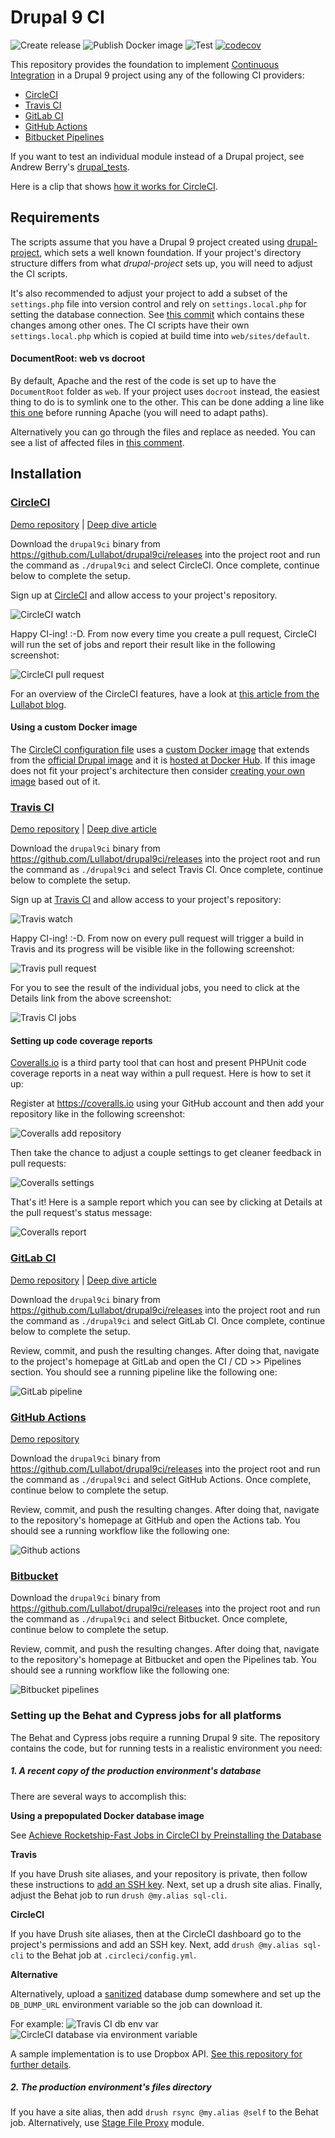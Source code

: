 # Drupal 9 CI

![Create release](https://github.com/lullabot/drupal9ci/actions/workflows/create-release/badge.svg)
![Publish Docker image](https://github.com/lullabot/drupal9ci/actions/workflows/publish-docker-image/badge.svg)
![Test](https://github.com/lullabot/drupal9ci/actions/workflows/test/badge.svg)
[![codecov](https://codecov.io/gh/Lullabot/drupal9ci/branch/master/graph/badge.svg?token=akwlXfbC0W)](https://codecov.io/gh/Lullabot/drupal9ci)

This repository provides the foundation to implement [Continuous Integration](https://en.wikipedia.org/wiki/Continuous_integration) in a Drupal 9
project using any of the following CI providers:

 * [CircleCI](#circleci)
 * [Travis CI](#travis-ci)
 * [GitLab CI](#gitlab-ci)
 * [GitHub Actions](#github-actions)
 * [Bitbucket Pipelines](#bitbucket)

If you want to test an individual module instead of a Drupal project, see Andrew Berry's
[drupal_tests](https://github.com/deviantintegral/drupal_tests).

Here is a clip that shows [how it works for CircleCI](https://www.youtube.com/watch?v=wd_5mX0x4K8).

## Requirements

The scripts assume that you have a Drupal 9 project created using [drupal-project](https://github.com/drupal-composer/drupal-project),
which sets a well known foundation. If your project's directory
structure differs from what _drupal-project_ sets up, you will need to
adjust the CI scripts.

It's also recommended to adjust your project to add a subset of the `settings.php` file into
version control and rely on `settings.local.php` for setting the database connection. See [this
commit](https://github.com/juampynr/drupal8-circleci/commit/817d0b6674c42dba73165b047b6b89d72ee72d11)
which contains these changes among other ones. The CI scripts have their own `settings.local.php`
which is copied at build time into `web/sites/default`.

#### DocumentRoot: web vs docroot

By default, Apache and the rest of the code is set up to have the `DocumentRoot` folder as `web`. If
your project uses `docroot` instead, the easiest thing to do is to symlink one to the other. This can be
done adding a line like [this one](https://github.com/Lullabot/drupal9ci/blob/master/dist/bitbucket/RoboFile.php#L187)
before running Apache (you will need to adapt paths).

Alternatively you can go through the files and replace as needed. You can see a list of affected files in
[this comment](https://github.com/Lullabot/drupal9ci/issues/74#issuecomment-884238645).

## Installation

### [CircleCI](https://circleci.com)

[Demo repository](https://github.com/juampynr/drupal8-circleci) | [Deep dive article](https://www.lullabot.com/articles/continuous-integration-drupal-8-circleci)

Download the `drupal9ci` binary from https://github.com/Lullabot/drupal9ci/releases into the project root
and run the command as `./drupal9ci` and select CircleCI. Once complete, continue below to complete the setup.

Sign up at [CircleCI](https://circleci.com/) and allow access to your project's repository.

![CircleCI watch](docs/images/circleci-watch.png)

Happy CI-ing! :-D. From now every time you create a pull request, CircleCI will run the
set of jobs and report their result like in the following screenshot:

![CircleCI pull request](docs/images/circleci-pr.png)

For an overview of the CircleCI features, have a look at
[this article from the Lullabot blog](https://www.lullabot.com/articles/continuous-integration-drupal-8-circleci).

#### Using a custom Docker image

The [CircleCI configuration file](dist/circleci/.circleci/config.yml) uses a
[custom Docker image](https://hub.docker.com/r/juampynr/drupal8ci/) that extends from
the [official Drupal image](https://hub.docker.com/_/drupal/) and it is [hosted at
Docker Hub](https://hub.docker.com/r/juampynr/drupal8ci/). If this image
does not fit your project's architecture then consider [creating your own image](https://circleci.com/docs/2.0/custom-images/)
based out of it.

### [Travis CI](https://travis-ci.org)

[Demo repository](https://github.com/juampynr/drupal8-travis-ci) | [Deep dive article](https://www.lullabot.com/articles/continuous-integration-in-drupal-8-with-travis-ci)

Download the `drupal9ci` binary from https://github.com/Lullabot/drupal9ci/releases into the project root
and run the command as `./drupal9ci` and select Travis CI. Once complete, continue below to complete the setup.

Sign up at [Travis CI](https://travis-ci.com/) and allow access to your project's repository:

![Travis watch](docs/images/travis-watch.png)

Happy CI-ing! :-D. From now on every pull request will trigger a build in Travis and its
progress will be visible like in the following screenshot:

![Travis pull request](docs/images/travis-pr.png)

For you to see the result of the individual jobs, you need to click at the Details link
from the above screenshot:

![Travis CI jobs](docs/images/travis-jobs.png)

#### Setting up code coverage reports

[Coveralls.io](https://coveralls.io/) is a third party tool that can host and present
PHPUnit code coverage reports in a neat way within a pull request. Here is how to set it up:

Register at https://coveralls.io using your GitHub account and then add your repository
like in the following screenshot:

![Coveralls add repository](docs/images/coveralls-add-repo.png)

Then take the chance to adjust a couple settings to get cleaner feedback in pull
requests:

![Coveralls settings](docs/images/coveralls-settings.png)

That's it! Here is a sample report which you can see by clicking at Details
at the pull request's status message:

![Coveralls report](docs/images/coveralls-report.png)


### [GitLab CI](https://about.gitlab.com/features/gitlab-ci-cd/)

[Demo repository](https://gitlab.com/juampynr/drupal8-gitlab) | [Deep dive article](https://www.lullabot.com/articles/installer-drupal-8-and-gitlab-ci)

Download the `drupal9ci` binary from https://github.com/Lullabot/drupal9ci/releases into the project root
and run the command as `./drupal9ci` and select GitLab CI. Once complete, continue below to complete the setup.

Review, commit, and push the resulting changes. After doing that, navigate to the project's homepage
at GitLab and open the CI / CD >> Pipelines section. You should see a running pipeline like
the following one:

![GitLab pipeline](docs/images/gitlab-pipeline.png)

### [GitHub Actions](https://github.com/features/actions)

[Demo repository](https://github.com/juampynr/drupal8-github-actions)

Download the `drupal9ci` binary from https://github.com/Lullabot/drupal9ci/releases into the project root
and run the command as `./drupal9ci` and select GitHub Actions. Once complete, continue below to complete the setup.

Review, commit, and push the resulting changes. After doing that, navigate to the repository's homepage
at GitHub and open the Actions tab. You should see a running workflow like the following one:

![Github actions](docs/images/github-actions.png)


### [Bitbucket](https://support.atlassian.com/bitbucket-cloud/docs/get-started-with-bitbucket-pipelines)

Download the `drupal9ci` binary from https://github.com/Lullabot/drupal9ci/releases into the project root
and run the command as `./drupal9ci` and select Bitbucket. Once complete, continue below to complete the setup.

Review, commit, and push the resulting changes. After doing that, navigate to the repository's homepage
at Bitbucket and open the Pipelines tab. You should see a running workflow like the following one:

![Bitbucket pipelines](docs/images/bitbucket.png)

### Setting up the Behat and Cypress jobs for all platforms

The Behat and Cypress jobs require a running Drupal 9 site. The repository contains the code, but for running
tests in a realistic environment you need:

##### 1. A recent copy of the production environment's database

There are several ways to accomplish this:

**Using a prepopulated Docker database image**

See [Achieve Rocketship-Fast Jobs in CircleCI by Preinstalling the Database](https://www.lullabot.com/articles/rocket-ship-fast-jobs-circleci-preinstalling-database)

**Travis**

If you have Drush site aliases, and your repository is private, then follow these
instructions to [add an SSH key](https://docs.travis-ci.com/user/private-dependencies/#User-Key).
Next, set up a drush site alias. Finally, adjust the Behat job to run `drush @my.alias sql-cli`.

**CircleCI**

If you have Drush site aliases, then at the CircleCI dashboard go to the project's permissions
and add an SSH key. Next, add `drush @my.alias sql-cli` to the Behat job at `.circleci/config.yml`.

**Alternative**

Alternatively, upload a [sanitized](https://drushcommands.com/drush-8x/sql/sql-sanitize/) database
dump somewhere and set up the `DB_DUMP_URL` environment variable so the job can download it.

For example:
![Travis CI db env var](docs/images/travisci-db-var.png)
![CircleCI database via environment variable](docs/images/circleci-db-env.png)

A sample implementation is to use Dropbox API. [See this repository for further details](https://github.com/juampynr/dropbox-api).

##### 2. The production environment's files directory

If you have a site alias, then add `drush rsync @my.alias @self` to the Behat job. Alternatively,
use [Stage File Proxy](https://www.drupal.org/project/stage_file_proxy) module.
